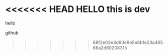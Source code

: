 <<<<<<< HEAD
HELLO this is dev
=======
hello

github
>>>>>>> 68f2e02e3d60e9e5e8b1e23a46566a2d60208315
